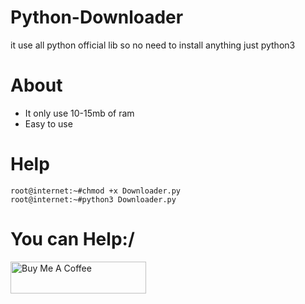 # Python-Downloader
it use all python official lib so no need to install anything just python3

# About
* It only use 10-15mb of ram
* Easy to use

# Help
```
root@internet:~#chmod +x Downloader.py
root@internet:~#python3 Downloader.py
```

# You can Help:/
<a href="https://www.buymeacoffee.com/MayankFawkes" target="_blank"><img src="https://cdn.buymeacoffee.com/buttons/default-blue.png" alt="Buy Me A Coffee" style="height: 51px !important;width: 217px !important;" ></a>

